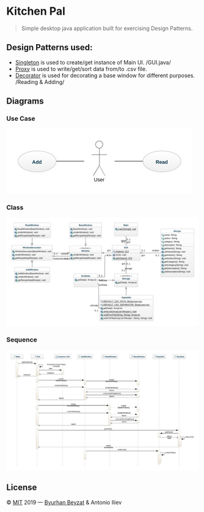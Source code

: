 # Kitchen Pal

> Simple desktop java application built for exercising Design Patterns.

## Design Patterns used:
- [Singleton](https://en.wikipedia.org/wiki/Singleton_pattern) is used to create/get instance of Main UI. /GUI.java/
- [Proxy](https://en.wikipedia.org/wiki/Proxy_pattern) is used to write/get/sort data from/to .csv file.
- [Decorator](https://en.wikipedia.org/wiki/Decorator_pattern) is used for decorating a base window for different purposes. /Reading & Adding/

## Diagrams 

### Use Case
![](./diagrams/usecase-diagram.jpeg)

### Class
![](./diagrams/class-diagram.jpeg)

### Sequence
![](./diagrams/sequence-diagram.jpeg)

## License
&copy; [MIT](./license "View License!") 2019 &mdash; [Byurhan Beyzat](https://github.com/byurhanbeyzat) &amp; Antonio Iliev